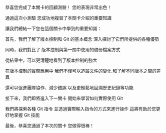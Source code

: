 恭喜您完成了本關卡的回顧測驗！
您的表現非常出色！

通過這次小測驗
您成功地複習了本關卡介紹的重要知識

讓我們總結一下您在這個關卡中學到的重要知識：

首先，我們了解了版本控制和 Git 的基本概念
深入探討了它們所提供的各種優勢

同時，我們對比了
版本控制與第一關中使用的備份檔案方式

從結果中，可以更清楚地看到了版本控制的強大

在版本控制的實際應用中
我們不僅可以追蹤文件的變化
和了解不同版本之間的差異

還可以促進團隊協作、減少錯誤
以及更輕鬆地回溯歷史紀錄等功能

接下來，我們即將進入下一關卡
開始來學習如何實際使用 Git

我們將探索各種 Git 指令
並透過實際輸入指令的方式來進行操作
這將有助於您更好地掌握 Git 技能

最後，恭喜您通過了本次的關卡
您做得很棒！



